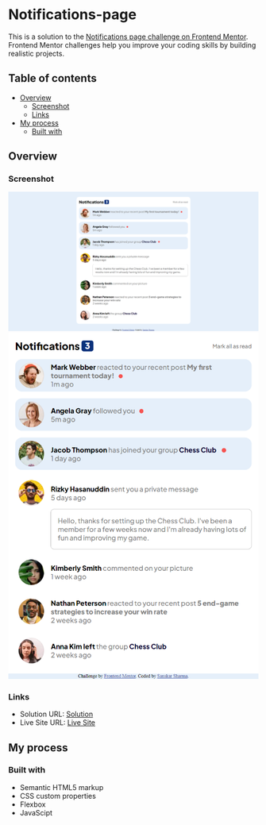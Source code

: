 # Notifications-page

This is a solution to the [Notifications page challenge on Frontend Mentor](https://www.frontendmentor.io/challenges/notifications-page-DqK5QAmKbC). Frontend Mentor challenges help you improve your coding skills by building realistic projects. 

## Table of contents

- [Overview](#overview)
  - [Screenshot](#screenshot)
  - [Links](#links)
- [My process](#my-process)
  - [Built with](#built-with)

## Overview

### Screenshot

![](images/desktop-preview.png)
![](images/mobile-preview.png)

### Links

- Solution URL: [Solution](https://www.frontendmentor.io/solutions/notifications-page-using-html-css-javascript-uFhLI2IYit)
- Live Site URL: [Live Site](https://sanskarsharma100.github.io/Notifications-page/)

## My process

### Built with

- Semantic HTML5 markup
- CSS custom properties
- Flexbox
- JavaScipt
